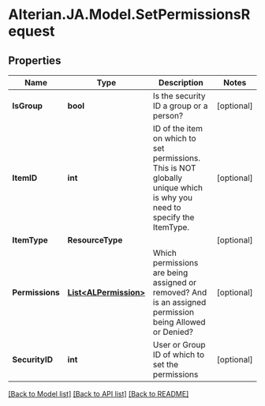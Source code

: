 # Alterian.JA.Model.SetPermissionsRequest

## Properties

Name | Type | Description | Notes
------------ | ------------- | ------------- | -------------
**IsGroup** | **bool** | Is the security ID a group or a person? | [optional] 
**ItemID** | **int** | ID of the item on which to set permissions. This is NOT globally unique which is why you need to specify the ItemType. | [optional] 
**ItemType** | **ResourceType** |  | [optional] 
**Permissions** | [**List&lt;ALPermission&gt;**](ALPermission.md) | Which permissions are being assigned or removed? And is an assigned permission being Allowed or Denied? | [optional] 
**SecurityID** | **int** | User or Group ID of which to set the permissions | [optional] 

[[Back to Model list]](../README.md#documentation-for-models) [[Back to API list]](../README.md#documentation-for-api-endpoints) [[Back to README]](../README.md)

